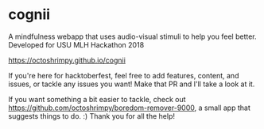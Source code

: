 # cognii
A mindfulness webapp that uses audio-visual stimuli to help you feel better. Developed for USU MLH Hackathon 2018

https://octoshrimpy.github.io/cognii

If you're here for hacktoberfest, feel free to add features, content, and issues, or tackle any issues you want! Make that PR and I'll take a look at it. 

If you want something a bit easier to tackle, check out https://github.com/octoshrimpy/boredom-remover-9000, a small app that suggests things to do. :) Thank you for all the help!
